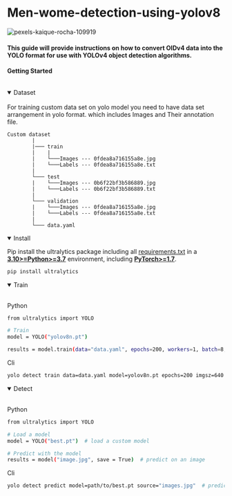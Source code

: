 # Men-wome-detection-using-yolov8

![pexels-kaique-rocha-109919](https://user-images.githubusercontent.com/85225054/218306896-3ce9d1a1-96b0-42f7-8725-c3cbbab39280.jpg)

#### This guide will provide instructions on how to convert OIDv4 data into the YOLO format for use with YOLOv4 object detection algorithms.

#### Getting Started
``` git clone https://github.com/prince0310/Men-wome-detection-using-yolov8-.git
```

<details open>
<summary>Dataset</summary>
  <br>
  For training custom data set on yolo model you need to have data set arrangement in yolo format. which includes Images and Their annotation file.
  
```                
Custom dataset
        |
        |─── train
        |    |
        |    └───Images --- 0fdea8a716155a8e.jpg
        |    └───Labels --- 0fdea8a716155a8e.txt
        |
        └─── test
        |    └───Images --- 0b6f22bf3b586889.jpg
        |    └───Labels --- 0b6f22bf3b586889.txt
        |
        └─── validation
        |    └───Images --- 0fdea8a716155a8e.jpg
        |    └───Labels --- 0fdea8a716155a8e.txt
        |
        └─── data.yaml
```
  
</details>


<details open>
<summary>Install</summary>
 
Pip install the ultralytics package including
all [requirements.txt](https://github.com/ultralytics/ultralytics/blob/main/requirements.txt) in a
[**3.10>=Python>=3.7**](https://www.python.org/) environment, including
[**PyTorch>=1.7**](https://pytorch.org/get-started/locally/).
  
```bash
pip install ultralytics
```
</details>

<details open>
<summary>Train</summary>
  <br>
  
Python 
  
```bash
from ultralytics import YOLO

# Train
model = YOLO("yolov8n.pt")

results = model.train(data="data.yaml", epochs=200, workers=1, batch=8,imgsz=640)  # train the model
```
Cli
  
```bash
yolo detect train data=data.yaml model=yolov8n.pt epochs=200 imgsz=640
  ```
</details>

<details open>
<summary>Detect</summary>
   <br>
  
  Python 
  
```bash
from ultralytics import YOLO

# Load a model
model = YOLO("best.pt")  # load a custom model

# Predict with the model
results = model("image.jpg", save = True)  # predict on an image
```
Cli
  
```bash
yolo detect predict model=path/to/best.pt source="images.jpg"  # predict with custom model
  ```
  
</details>

